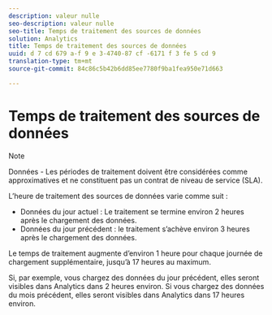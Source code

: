 ```yaml
---
description: valeur nulle
seo-description: valeur nulle
seo-title: Temps de traitement des sources de données
solution: Analytics
title: Temps de traitement des sources de données
uuid: d 7 cd 679 a-f 9 e 3-4740-87 cf -6171 f 3 fe 5 cd 9
translation-type: tm+mt
source-git-commit: 84c86c5b42b6dd85ee7780f9ba1fea950e71d663

---
```



# Temps de traitement des sources de données

>[!Note]
>Données - Les périodes de traitement doivent être considérées comme approximatives et ne constituent pas un contrat de niveau de service (SLA).

L’heure de traitement des sources de données varie comme suit :

* Données du jour actuel : Le traitement se termine environ 2 heures après le chargement des données.
* Données du jour précédent : le traitement s’achève environ 3 heures après le chargement des données.

Le temps de traitement augmente d’environ 1 heure pour chaque journée de chargement supplémentaire, jusqu’à 17 heures au maximum.

Si, par exemple, vous chargez des données du jour précédent, elles seront visibles dans Analytics dans 2 heures environ. Si vous chargez des données du mois précédent, elles seront visibles dans Analytics dans 17 heures environ.
